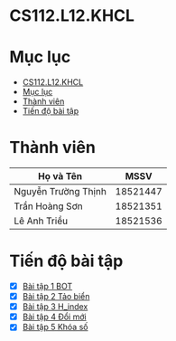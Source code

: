 # CS112.L12.KHCL

# Mục lục
- [CS112.L12.KHCL](#cs112l12khcl)
- [Mục lục](#mục-lục)
- [Thành viên](#thành-viên)
- [Tiến độ bài tập](#tiến-độ-bài-tập)

# Thành viên
| Họ và Tên           | MSSV     |
| ------------------- | -------- |
| Nguyễn Trường Thịnh | 18521447 |
| Trần Hoàng Sơn      | 18521351 |
| Lê Anh Triều        | 18521536 |
# Tiến độ bài tập
- [x] [Bài tập 1 BOT](https://github.com/18521447/CS112.L12.KHCL/tree/master/bt1)
- [x] [Bài tập 2 Tảo biển](https://github.com/18521447/CS112.L12.KHCL/tree/master/bt2/tao_bien)
- [x] [Bài tập 3 H_index](https://github.com/18521447/CS112.L12.KHCL/tree/master/bt3/H_index)
- [x] [Bài tập 4 Đổi mới](https://github.com/18521447/CS112.L12.KHCL/tree/master/bt4/doi_moi)
- [x] [Bài tập 5 Khóa số](https://github.com/18521447/CS112.L12.KHCL/blob/master/bt5/khoa_so/Bao_Cao.ipynb)